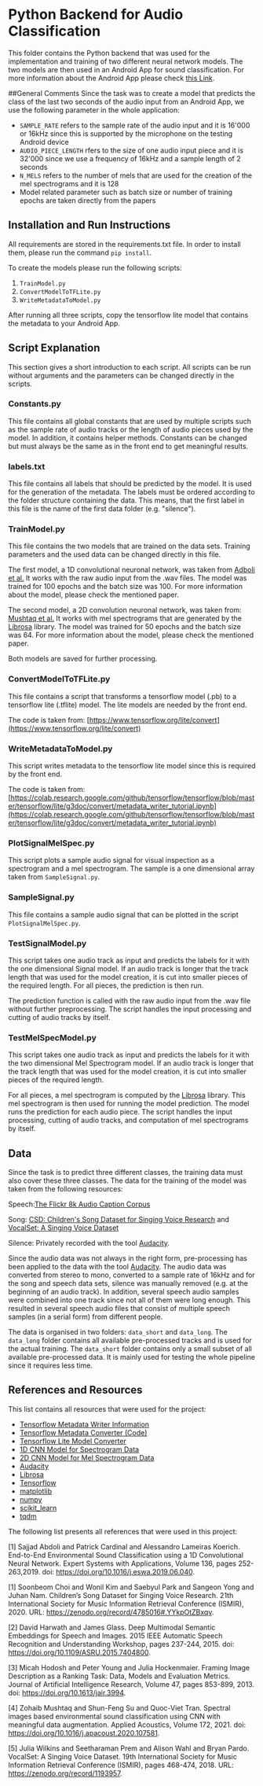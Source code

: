 # Python Backend for Audio Classification
This folder contains the Python backend that was used for the implementation and training of two different neural network models.
The two models are then used in an Android App for sound classification.
For more information about the Android App please check [this Link](https://github.com/jeschm/AudioClassifierAndroidApp/tree/main/AndroidApp).

##General Comments
Since the task was to create a model that predicts the class of the last two seconds of the audio input from an 
Android App, we use the following parameter in the whole application:
* ```SAMPLE_RATE``` refers to the sample rate of the audio input and it is 16'000 or 16kHz since this is supported by 
  the microphone on the testing Android device
* ```AUDIO_PIECE_LENGTH``` rfers to the size of one audio input piece and it is 32'000 since we use a frequency of 
  16kHz and a sample length of 2 seconds
* ```N_MELS``` refers to the number of mels that are used for the creation of the mel spectrograms and it is 128
* Model related parameter such as batch size or number of training epochs are taken directly from the papers

## Installation and Run Instructions
All requirements are stored in the requirements.txt file. 
In order to install them, please run the command ```pip install```.

To create the models please run the following scripts:

1. ```TrainModel.py```
2. ```ConvertModelToTFLite.py```
3. ```WriteMetadataToModel.py```

After running all three scripts, copy the tensorflow lite model that contains the metadata to your Android App.

## Script Explanation
This section gives a short introduction to each script.
All scripts can be run without arguments and the parameters can be changed directly in the scripts.

### Constants.py
This file contains all global constants that are used by multiple scripts such as the sample rate of audio tracks
or the length of audio pieces used by the model.
In addition, it contains helper methods.
Constants can be changed but must always be the same as in the front end to get meaningful results.

### labels.txt
This file contains all labels that should be predicted by the model.
It is used for the generation of the metadata.
The labels must be ordered according to the folder structure containing the data.
This means, that the first label in this file is the name of the first data folder (e.g. "silence").

### TrainModel.py
This file contains the two models that are trained on the data sets.
Training parameters and the used data can be changed directly in this file.

The first model, a 1D convolutional neuronal network, was taken from [Adboli et al.](https://arxiv.org/abs/1904.08990)
It works with the raw audio input from the .wav files.
The model was trained for 100 epochs and the batch size was 100.
For more information about the model, please check the mentioned paper.

The second model, a 2D convolution neuronal network, was taken from: [Mushtaq et al.](https://doi.org/10.1016/j.apacoust.2020.107581)
It works with mel spectrograms that are generated by the [Librosa](https://librosa.org) library.
The model was trained for 50 epochs and the batch size was 64.
For more information about the model, please check the mentioned paper.

Both models are saved for further processing.

### ConvertModelToTFLite.py
This file contains a script that transforms a tensorflow model (.pb) to a tensorflow lite (.tflite) model.
The lite models are needed by the front end.

The code is taken from: [https://www.tensorflow.org/lite/convert](https://www.tensorflow.org/lite/convert)
### WriteMetadataToModel.py
This script writes metadata to the tensorflow lite model since this is required by the front end.

The code is taken from: [https://colab.research.google.com/github/tensorflow/tensorflow/blob/master/tensorflow/lite/g3doc/convert/metadata_writer_tutorial.ipynb](https://colab.research.google.com/github/tensorflow/tensorflow/blob/master/tensorflow/lite/g3doc/convert/metadata_writer_tutorial.ipynb)

### PlotSignalMelSpec.py
This script plots a sample audio signal for visual inspection as a spectrogram and a mel spectrogram.
The sample is a one dimensional array taken from ```SampleSignal.py```.

### SampleSignal.py
This file contains a sample audio signal that can be plotted in the script ```PlotSignalMelSpec.py```.

### TestSignalModel.py
This script takes one audio track as input and predicts the labels for it with the one dimensional Signal model.
If an audio track is longer that the track length that was used for the model creation, it is cut into smaller pieces of the required length.
For all pieces, the prediction is then run.

The prediction function is called with the raw audio input from the .wav file without further preprocessing.
The script handles the input processing and cutting of audio tracks by itself.

### TestMelSpecModel.py
This script takes one audio track as input and predicts the labels for it with the two dimensional Mel Spectrogram model.
If an audio track is longer that the track length that was used for the model creation, it is cut into smaller pieces of the required length.

For all pieces, a mel spectrogram is computed by the [Librosa](https://librosa.org) library.
This mel spectrogram is then used for running the model prediction.
The model runs the prediction for each audio piece.
The script handles the input processing, cutting of audio tracks, and computation of mel spectrograms by itself.

## Data 
Since the task is to predict three different classes, the training data must also cover these three classes.
The data for the training of the model was taken from the following resources:

Speech:[The Flickr 8k Audio Caption Corpus](https://dagshub.com/michizhou/Flickr-Audio-Caption-Corpus)

Song: [CSD: Children's Song Dataset for Singing Voice Research](https://zenodo.org/record/4785016#.YYkpOtZBxqv) 
and [VocalSet: A Singing Voice Dataset](https://zenodo.org/record/1193957)

Silence: Privately recorded with the tool [Audacity](https://www.audacityteam.org/).

Since the audio data was not always in the right form, pre-processing has been applied to the data with the tool [Audacity](https://www.audacityteam.org/).
The audio data was converted from stereo to mono, converted to a sample rate of 16kHz and for the song and speech data sets, silence was manually removed (e.g. at the beginning of an audio track).
In addition, several speech audio samples were combined into one track since not all of them were long enough.
This resulted in several speech audio files that consist of multiple speech samples (in a serial form) from different people.

The data is organised in two folders: `data_short` and `data_long`.
The `data_long` folder contains all available pre-processed tracks and is used for the actual training.
The `data_short` folder contains only a small subset of all available pre-processed data.
It is mainly used for testing the whole pipeline since it requires less time.

## References and Resources
This list contains all resources that were used for the project:

* [Tensorflow Metadata Writer Information](https://www.tensorflow.org/lite/convert/metadata)
* [Tensorflow Metadata Converter (Code)](https://colab.research.google.com/github/tensorflow/tensorflow/blob/master/tensorflow/lite/g3doc/convert/metadata_writer_tutorial.ipynb)
* [Tensorflow Lite Model Converter](https://www.tensorflow.org/lite/convert)
* [1D CNN Model for Spectrogram Data](https://github.com/Logan97117/environmental_sound_classification_1DCNN)
* [2D CNN Model for Mel Spectrogram Data](https://doi.org/10.1016/j.apacoust.2020.107581)
* [Audacity](https://www.audacityteam.org/)
* [Librosa](https://librosa.org)
* [Tensorflow](http://www.tensorflow.org/)
* [matplotlib](https://matplotlib.org/)
* [numpy](https://numpy.org/)
* [scikit_learn](https://github.com/tqdm/tqdm)
* [tqdm](https://github.com/tqdm/tqdm)

The following list presents all references that were used in this project:

<a id="1">[1]</a> 
Sajjad Abdoli and Patrick Cardinal and Alessandro Lameiras Koerich. 
End-to-End Environmental Sound Classification using a 1D Convolutional Neural Network.
Expert Systems with Applications,
Volume 136, pages 252-263,2019. 
doi: https://doi.org/10.1016/j.eswa.2019.06.040.

<a id="1">[1]</a> 
Soonbeom Choi and Wonil Kim and Saebyul Park and Sangeon Yong and Juhan Nam.
Children’s Song Dataset for Singing Voice Research. 
21th International Society for Music Information Retrieval Conference (ISMIR), 2020. 
URL: https://zenodo.org/record/4785016#.YYkpOtZBxqv.

<a id="2">[2]</a>
David Harwath and James Glass.
Deep Multimodal Semantic Embeddings for Speech and Images.
2015 IEEE Automatic Speech Recognition and Understanding Workshop, 
pages 237-244, 2015.
doi: https://doi.org/10.1109/ASRU.2015.7404800.

<a id="3">[3]</a>
Micah Hodosh and Peter Young and Julia Hockenmaier.
Framing Image Description as a Ranking Task: Data, Models and Evaluation Metrics.
Journal of Artificial Intelligence Research, 
Volume 47, pages 853-899, 2013. 
doi: https://doi.org/10.1613/jair.3994.

<a id="4">[4]</a> 
Zohaib Mushtaq and Shun-Feng Su and Quoc-Viet Tran. 
Spectral images based environmental sound classification using CNN with meaningful data augmentation.
Applied Acoustics,
Volume 172, 2021. 
doi: https://doi.org/10.1016/j.apacoust.2020.107581.

<a id="5">[5]</a> 
Julia Wilkins and Seetharaman Prem and Alison Wahl and Bryan Pardo.
VocalSet: A Singing Voice Dataset.
19th International Society for Music Information Retrieval Conference (ISMIR), 
pages 468-474, 2018.
URL: https://zenodo.org/record/1193957.
